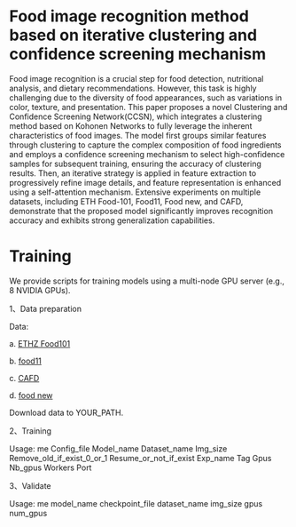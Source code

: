 # Food image recognition method based on iterative clustering and confidence screening mechanism

Food image recognition is a crucial step for food detection, nutritional analysis, and dietary recommendations. However, this task is highly challenging due to the diversity of food appearances, such as variations in color, texture, and presentation. This paper proposes a novel Clustering and Confidence Screening Network(CCSN), which integrates a clustering method based on Kohonen Networks to fully leverage the inherent characteristics of food images. The model first groups similar features through clustering to capture the complex composition of food ingredients and employs a confidence screening mechanism to select high-confidence samples for subsequent training, ensuring the accuracy of clustering results. Then, an iterative strategy is applied in feature extraction to progressively refine image details, and feature representation is enhanced using a self-attention mechanism. Extensive experiments on multiple datasets, including ETH Food-101, Food11, Food new, and CAFD, demonstrate that the proposed model significantly improves recognition accuracy and exhibits strong generalization capabilities.

# Training
We provide scripts for training models using a multi-node GPU server (e.g., 8 NVIDIA GPUs).

1、Data preparation

Data:

a. [ETHZ Food101](https://data.vision.ee.ethz.ch/cvl/datasets_extra/food-101/)

b. [food11](https://www.kaggle.com/datasets/vermaavi/food11)

c. [CAFD](https://github.com/IS2AI/Central-Asian-Food-Dataset)

d. [food new](https://www.kaggle.com/datasets/pranavkathar/foodnew)

Download data to YOUR_PATH.

2、Training

Usage: me Config_file Model_name Dataset_name Img_size Remove_old_if_exist_0_or_1 Resume_or_not_if_exist Exp_name Tag Gpus Nb_gpus Workers Port

3、Validate

Usage: me model_name checkpoint_file dataset_name img_size gpus num_gpus



